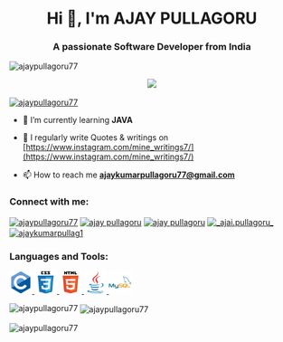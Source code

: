 <h1 align="center">Hi 👋, I'm AJAY PULLAGORU</h1>
<h3 align="center">A passionate Software Developer from India</h3>

<p align="left"> <img src="https://komarev.com/ghpvc/?username=ajaypullagoru77&label=Profile%20views&color=0e75b6&style=flat" alt="ajaypullagoru77" /> </p>
<p align="center">
  <img src="https://readme-typing-svg.herokuapp.com/?lines=Full+Stack+Development+Engineer;Software+Development+Engineer"/>
</p>

<p align="left"> <a href="https://twitter.com/ajaypullagoru77" target="blank"><img src="https://img.shields.io/twitter/follow/ajaypullagoru77?logo=twitter&style=for-the-badge" alt="ajaypullagoru77" /></a> </p>

- 🌱 I’m currently learning **JAVA**

- 📝 I regularly write Quotes & writings on [https://www.instagram.com/mine_writings7/](https://www.instagram.com/mine_writings7/)

- 📫 How to reach me **ajaykumarpullagoru77@gmail.com**

<h3 align="left">Connect with me:</h3>
<p align="left">
<a href="https://twitter.com/ajaypullagoru77" target="blank"><img align="center" src="https://raw.githubusercontent.com/rahuldkjain/github-profile-readme-generator/master/src/images/icons/Social/twitter.svg" alt="ajaypullagoru77" height="30" width="40" /></a>
<a href="https://linkedin.com/in/ajay pullagoru" target="blank"><img align="center" src="https://raw.githubusercontent.com/rahuldkjain/github-profile-readme-generator/master/src/images/icons/Social/linked-in-alt.svg" alt="ajay pullagoru" height="30" width="40" /></a>
<a href="https://fb.com/ajay pullagoru" target="blank"><img align="center" src="https://raw.githubusercontent.com/rahuldkjain/github-profile-readme-generator/master/src/images/icons/Social/facebook.svg" alt="ajay pullagoru" height="30" width="40" /></a>
<a href="https://instagram.com/_ajai.pullagoru_" target="blank"><img align="center" src="https://raw.githubusercontent.com/rahuldkjain/github-profile-readme-generator/master/src/images/icons/Social/instagram.svg" alt="_ajai.pullagoru_" height="30" width="40" /></a>
<a href="https://www.hackerrank.com/ajaypullagoru77" target="blank"><img align="center" src="https://raw.githubusercontent.com/rahuldkjain/github-profile-readme-generator/master/src/images/icons/Social/hackerrank.svg" alt="ajaykumarpullag1" height="30" width="40" /></a>
</p>

<h3 align="left">Languages and Tools:</h3>
<p align="left"> <a href="https://www.cprogramming.com/" target="_blank" rel="noreferrer"> <img src="https://raw.githubusercontent.com/devicons/devicon/master/icons/c/c-original.svg" alt="c" width="40" height="40"/> </a> <a href="https://www.w3schools.com/css/" target="_blank" rel="noreferrer"> <img src="https://raw.githubusercontent.com/devicons/devicon/master/icons/css3/css3-original-wordmark.svg" alt="css3" width="40" height="40"/> </a> <a href="https://www.w3.org/html/" target="_blank" rel="noreferrer"> <img src="https://raw.githubusercontent.com/devicons/devicon/master/icons/html5/html5-original-wordmark.svg" alt="html5" width="40" height="40"/> </a> <a href="https://www.java.com" target="_blank" rel="noreferrer"> <img src="https://raw.githubusercontent.com/devicons/devicon/master/icons/java/java-original.svg" alt="java" width="40" height="40"/> </a> <a href="https://www.mysql.com/" target="_blank" rel="noreferrer"> <img src="https://raw.githubusercontent.com/devicons/devicon/master/icons/mysql/mysql-original-wordmark.svg" alt="mysql" width="40" height="40"/> </a> </p>

<p><img align="left" src="https://github-readme-stats.vercel.app/api/top-langs?username=ajaypullagoru77&show_icons=true&locale=en&layout=compact" alt="ajaypullagoru77" /></p>

<p>&nbsp;<img align="center" src="https://github-readme-stats.vercel.app/api?username=ajaypullagoru77&show_icons=true&locale=en" alt="ajaypullagoru77" /></p>

<p><img align="center" src="https://github-readme-streak-stats.herokuapp.com/?user=ajaypullagoru77&" alt="ajaypullagoru77" /></p>
